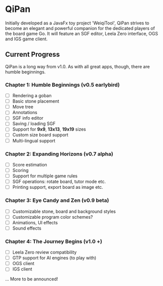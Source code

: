 # QiPan
Initially developed as a JavaFx toy project 'WeiqiTool', QiPan strives to become an elegant and powerful companion for the dedicated players of the board game Go. It will feature an SGF editor, Leela Zero interface, OGS and IGS game client.

## Current Progress
QiPan is a long way from v1.0.
As with all great apps, though, there are humble beginnings.

### Chapter 1: Humble Beginnings (v0.5 earlybird)
- [ ] Rendering a goban
- [ ] Basic stone placement
- [ ] Move tree
- [ ] Annotations
- [ ] SGF info editor
- [ ] Saving / loading SGF
- [ ] Support for **9x9**, **13x13**, **19x19** sizes
- [ ] Custom size board support
- [ ] Multi-lingual support

### Chapter 2: Expanding Horizons (v0.7 alpha)
- [ ] Score estimation
- [ ] Scoring
- [ ] Support for multiple game rules
- [ ] SGF operations: rotate board, tutor mode etc.
- [ ] Printing support, export board as image etc.

### Chapter 3: Eye Candy and Zen (v0.9 beta)
- [ ] Customizable stone, board and background styles
- [ ] Customizable program color schemes?
- [ ] Animations, UI effects
- [ ] Sound effects

### Chapter 4: The Journey Begins (v1.0 +)
- [ ] Leela Zero review compatibility
- [ ] GTP support for AI engines (to play with)
- [ ] OGS client
- [ ] IGS client

... More to be announced!


